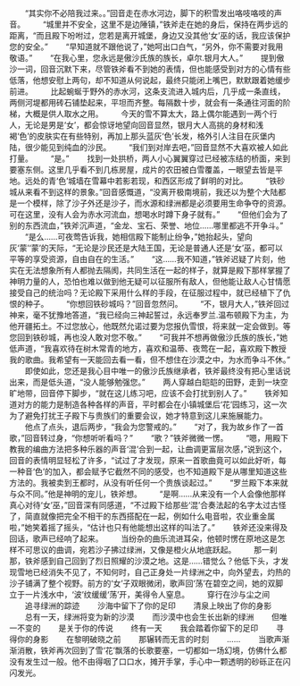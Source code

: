 　　“其实你不必陪我过来。。”回音走在赤水河边，脚下的积雪发出咯吱咯吱的声音。
　　“城里并不安全，这里不是边陲镇，”铁斧走在她的身后，保持在两步远的距离，“而且殿下吩咐过，您若是离开城堡，身边又没其他‘女’巫的话，我应该保护您的安全。”
　　“早知道就不跟他说了，”她呵出口白气，“另外，你不需要对我用敬语。”
　　“在我心里，您永远是傲沙氏族的族长，卓尔.银月大人。”
　　提到傲沙一词，回音沉默下来，尽管铁斧看不到她的表情，但也能感受到对方的心情有些低落，他想安慰上两句，却不知道从何说起，最终只能闭上嘴巴，默默跟着她缓步前进。
　　比起蜿蜒于野外的赤水河，这条支流进入城内后，几乎成一条直线，两侧河堤都用砖石铺垫起来，平坦而齐整。每隔数十步，就会有一条通往河面的阶梯，大概是供人取水之用。
　　今天的雪不算太大，路上偶尔能遇到一两个行人，无论是男是‘女’，都会惊讶地望向回音显然，银月大人高挑的身材和浅褐‘色’的皮肤实在有些特别，再加上那头蓝灰‘色’长发，格外引人注目在灰堡内陆，很少能见到纯血的沙民。
　　“我们到对岸去吧，”回音显然不大喜欢被人如此打量。
　　“是。”
　　找到一处拱桥，两人小心翼翼穿过已经被冻结的桥面，来到要塞东侧。这里几乎看不到几栋房屋，成片的农田被白雪覆盖，一眼望去皆是平地。远处的青‘色’城墙在雪幕中若影若现，和西区形成了鲜明的对比。
　　“铁砂城从来看不到这样的景象。”回音感慨道，“没离开极南境前，我还以为整个大陆都是一个模样，除了沙子外还是沙子，而水源和绿洲都是必须要用生命争夺的资源。可在这里，没有人会为赤水河流血，想喝水时蹲下身子就有。”
　　“但他们会为了别的东西流血，”铁斧沉声道，“金龙、宝石、荣誉、地位……哪里都逃不开争斗。”
　　“是么……可夜莺告诉我，她相信殿下能制止纷争，”她抬起头，望向灰‘蒙’‘蒙’的天际，“无论是沙民还是大陆王国，无论是普通人还是‘女’巫，都可以平等的享受资源，自由自在的生活。”
　　“这……我不知道，”铁斧迟疑了片刻，他实在无法想象所有人都抛去隔阂，共同生活在一起的样子，就算是殿下那样掌握了神明力量的人，恐怕也难以做到他无疑可以征服所有敌人，但他能让敌人心甘情愿接受自己的统治吗？无论殿下采用什么样的手段，在征服过程中，就已经植下了仇恨的种子。
　　“你想回铁砂城吗？”回音忽然问。
　　“不，银月大人，”铁斧回过神来，毫不犹豫地答道，“我已经向三神起誓过，永远奉罗兰.温布顿殿下为主，为他开疆拓土。不过您放心，他既然允诺过要为您报仇雪恨，将来就一定会做到。等您回到铁砂城，再也没人敢对您不敬。”
　　“可我并不想再做傲沙氏族的族长，”她低声道，“我喜欢待在树木常青的地方，喜欢和温蒂、夜莺在一起，喜欢殿下教授我的歌曲。我希望有一天能回去看一看，但不想住在沙漠之中，为水而争斗不休。”
　　即使如此，您还是我心目中唯一的傲沙氏族继承者，铁斧最终没有把心里话说出来，而是低头道，“没人能够勉强您。”
　　两人穿越白皑皑的田野，走到一块空旷地带，回音停下脚步，“就在这儿练习吧，应该不会打扰到别人了。”
　　铁斧知道对方的能力是制造各种各样的声音，平时都会在小镇城堡后‘花’园练习，这一次为了避免打扰王子殿下与贵族们的重要会议，她才特意到这儿来施展能力。
　　他点了点头，退后两步，“我会为您警戒的。”
　　“对了，我为故乡作了一首歌，”回音转过身，“你想听听看吗？”
　　“歌？”铁斧微微一愣。
　　“嗯，用殿下教我的编曲方法把多种乐器的声音‘混’合到一起，让曲调更富层次感，”说到这个，回音的表情明显轻松了许多，“试过了才发现，原来一首歌曲竟可以如此好听，每一种音‘色’的加入，都会赋予它截然不同的感受，也不知道殿下是从哪里知道这些方法的。我被卖到王都时，从没有听任何一个贵族谈起过。”
　　“罗兰殿下本来就与众不同。”他是神明的宠儿，铁斧想。
　　“是啊……从来没有一个人会像他那样真心对待‘女’巫，”回音深有同感道，“不过殿下给那些‘混’合奏法起的名字太过古怪了，简直就像把完全不相干的东西搭配在一起，例如什么电音啦，农业重金属啦，”她笑着摇了摇头，“估计也只有他能想出这样的叫法了。”
　　铁斧还没来得及回话，歌声已经响了起来。
　　当纷杂的曲乐流进耳朵，他顿时愣在原地这是怎样不可思议的曲调，宛若沙子拂过绿洲，又像是橙火从地底跃起。
　　那一刹那，铁斧感到自己回到了烈日照耀的沙漠之地。这是……错觉么？他低下头，才发现雪地已经消失不见了，不知何时，自己正身处一片绿洲之中，向外望去，灼热的沙子铺满了整个视野。前方的‘女’子双眼微闭，歌声回‘荡’在碧空之间，她的双脚立于一片浅水中，‘波’纹缓缓‘荡’开，美得令人窒息。
　　穿行在沙与尘之间
　　追寻绿洲的踪迹
　　沙海中留下了你的足印
　　清泉上映出了你的身影
　　总有一天，绿洲将变为新的沙漠
　　而沙漠中也会生长出新的绿洲
　　但唯一不变的
　　是关于你的传说
　　终有一天
　　我会踏着你留下的足印
　　寻得你的身影
　　在黎明破晓之前
　　那辗转而无言的时刻
　　……
　　当歌声渐渐消散，铁斧再次回到了雪‘花’飘落的长歌要塞，一切都如一场幻境，仿佛什么都没有发生过一般。他不由得咽了口口水，摊开手掌，手心中一颗透明的砂砾正在闪闪发光。